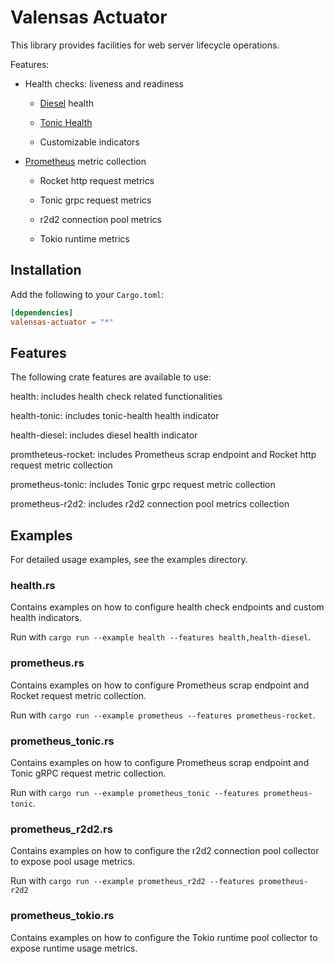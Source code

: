 # Valensas Actuator

This library provides facilities for web server lifecycle operations.

Features:

- Health checks: liveness and readiness

  - [Diesel](https://github.com/diesel-rs/diesel) health

  - [Tonic Health](https://github.com/hyperium/tonic/tree/master/tonic-health)

  - Customizable indicators

- [Prometheus](http://prometheus.io) metric collection

  - Rocket http request metrics

  - Tonic grpc request metrics

  - r2d2 connection pool metrics

  - Tokio runtime metrics


## Installation

Add the following to your `Cargo.toml`:

```toml
[dependencies]
valensas-actuator = "*"
```

## Features

The following crate features are available to use:

health: includes health check related functionalities

health-tonic: includes tonic-health health indicator

health-diesel: includes diesel health indicator

promtheteus-rocket: includes Prometheus scrap endpoint and Rocket http request metric collection

prometheus-tonic: includes Tonic grpc request metric collection

prometheus-r2d2: includes r2d2 connection pool metrics collection

## Examples

For detailed usage examples, see the examples directory.


### health.rs

Contains examples on how to configure health check endpoints and custom health indicators.

Run with `cargo run --example health --features health,health-diesel`.

### prometheus.rs

Contains examples on how to configure Prometheus scrap endpoint and Rocket request metric collection.

Run with `cargo run --example prometheus --features prometheus-rocket`.

### prometheus_tonic.rs

Contains examples on how to configure Prometheus scrap endpoint and Tonic gRPC request metric collection.

Run with `cargo run --example prometheus_tonic --features prometheus-tonic`.

### prometheus_r2d2.rs

Contains examples on how to configure the r2d2 connection pool collector to expose pool usage metrics.

Run with `cargo run --example prometheus_r2d2 --features prometheus-r2d2`

### prometheus_tokio.rs

Contains examples on how to configure the Tokio runtime pool collector to expose runtime usage metrics.
